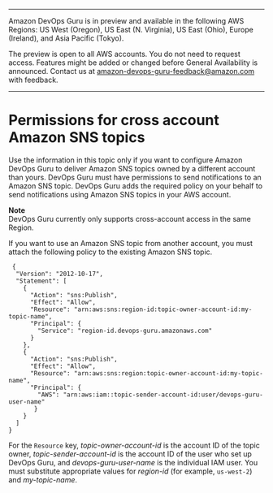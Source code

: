 --------

Amazon DevOps Guru is in preview and available in the following AWS Regions: US West \(Oregon\), US East \(N\. Virginia\), US East \(Ohio\), Europe \(Ireland\), and Asia Pacific \(Tokyo\)\.

The preview is open to all AWS accounts\. You do not need to request access\. Features might be added or changed before General Availability is announced\. Contact us at [amazon\-devops\-guru\-feedback@amazon\.com](mailto:amazon-devops-guru-feedback@amazon.com) with feedback\.

--------

# Permissions for cross account Amazon SNS topics<a name="sns-required-permissions"></a>

Use the information in this topic only if you want to configure Amazon DevOps Guru to deliver Amazon SNS topics owned by a different account than yours\. DevOps Guru must have permissions to send notifications to an Amazon SNS topic\. DevOps Guru adds the required policy on your behalf to send notifications using Amazon SNS topics in your AWS account\.

**Note**  
DevOps Guru currently only supports cross\-account access in the same Region\. 

If you want to use an Amazon SNS topic from another account, you must attach the following policy to the existing Amazon SNS topic\.

```
 {
  "Version": "2012-10-17",
  "Statement": [
    {
      "Action": "sns:Publish",
      "Effect": "Allow",
      "Resource": "arn:aws:sns:region-id:topic-owner-account-id:my-topic-name",
      "Principal": {
        "Service": "region-id.devops-guru.amazonaws.com"
      }
    },
    {
      "Action": "sns:Publish",
      "Effect": "Allow",
      "Resource": "arn:aws:sns:region:topic-owner-account-id:my-topic-name",
      "Principal": {
        "AWS": "arn:aws:iam::topic-sender-account-id:user/devops-guru-user-name"      	
       }
    }
  ]
}
```

For the `Resource` key, *topic\-owner\-account\-id* is the account ID of the topic owner, *topic\-sender\-account\-id* is the account ID of the user who set up DevOps Guru, and *devops\-guru\-user\-name* is the individual IAM user\. You must substitute appropriate values for *region\-id* \(for example, `us-west-2`\) and *my\-topic\-name*\. 